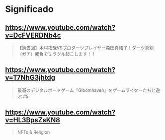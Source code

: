 # Significado

## https://www.youtube.com/watch?v=DcFVERDNb4c

> 【過去回】木村拓哉VSプロダーツプレイヤー森田真結子！ダーツ真剣（ガチ）勝負でミラクル起こします！！

## https://www.youtube.com/watch?v=T7NhG3jhtdg

> 最高のデジタルボードゲーム『Gloomhaven』をゲームライターたちと遊ぶ #5

## https://www.youtube.com/watch?v=HL3BpsZsKN8

> NFTs & Religion 
